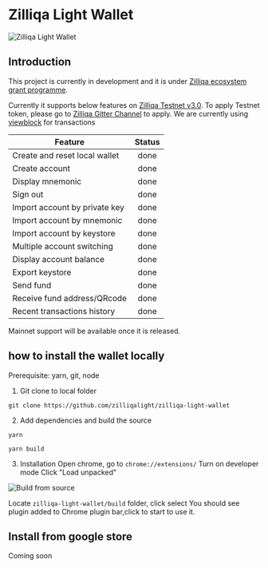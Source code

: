 # Zilliqa Light Wallet

![Zilliqa Light Wallet](https://github.com/zilliqalight/zilliqa-light-wallet/blob/master/assets/zwlscreen.png?v=0.1.1 "Zilliqa Light Wallet")


## Introduction

This project is currently in development and it is under [Zilliqa ecosystem grant programme](https://blog.zilliqa.com/buildonzil-introducing-the-zilliqa-ecosystem-grant-programme-6ccb98892712).

Currently it supports below features on [Zilliqa Testnet v3.0](https://explorer.zilliqa.com/). To apply Testnet token, please go to [Zilliqa Gitter Channel](https://gitter.im/Zilliqa/General) to apply. We are currently using [viewblock](https://viewblock.io/zilliqa) for transactions

| Feature        | Status           |
| ------------- |:-------------:|
| Create and reset local wallet      | done |
| Create account      | done      |
| Display mnemonic | done      |
| Sign out | done      |
| Import account by private key | done      |
| Import account by mnemonic | done      |
| Import account by keystore | done      |
| Multiple account switching | done      |
| Display account balance | done      |
| Export keystore | done      |
| Send fund | done      |
| Receive fund address/QRcode | done      |
| Recent transactions history | done      |

Mainnet support will be available once it is released.

## how to install the wallet locally

Prerequisite: yarn, git, node

1. Git clone to local folder

```git clone https://github.com/zilliqalight/zilliqa-light-wallet```

2. Add dependencies and build the source

```yarn```

```yarn build```

3. Installation
Open chrome, go to `chrome://extensions/`
Turn on developer mode
Click "Load unpacked"

![Build from source](https://github.com/zilliqalight/zilliqa-light-wallet/blob/master/assets/chromeextension.png "Chrom Extension")

Locate ```zilliqa-light-wallet/build``` folder, click select
You should see plugin added to Chrome plugin bar,click to start to use it.

## Install from google store
Coming soon
